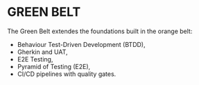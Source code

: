 # GREEN BELT

The Green Belt extendes the foundations built in the orange belt:
- Behaviour Test-Driven Development (BTDD),
- Gherkin and UAT,
- E2E Testing,
- Pyramid of Testing (E2E),
- CI/CD pipelines with quality gates.